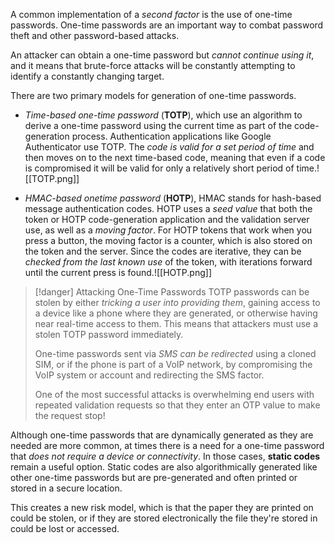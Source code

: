 
A common implementation of a *second factor* is the use of one-time passwords. One-time passwords are an important way to combat password theft and other password-based attacks.

An attacker can obtain a one-time password but *cannot continue using it*, and it means that brute-force attacks will be constantly attempting to identify a constantly changing target.

There are two primary models for generation of one-time passwords.

- *Time-based one-time password* (**TOTP**), which use an algorithm to derive a one-time password using the current time as part of the code-generation process. Authentication applications like Google Authenticator use TOTP. The *code is valid for a set period of time* and then moves on to the next time-based code, meaning that even if a code is compromised it will be valid for only a relatively short period of time.![[TOTP.png]]
  
- *HMAC-based onetime password* (**HOTP**), HMAC stands for hash-based message authentication codes. HOTP uses a *seed value* that both the token or HOTP code-generation application and the validation server use, as well as a *moving factor*. For HOTP tokens that work when you press a button, the moving factor is a counter, which is also stored on the token and the server. Since the codes are iterative, they can be *checked from the last known use* of the token, with iterations forward until the current press is found.![[HOTP.png]]


>[!danger] Attacking One-Time Passwords
>TOTP passwords can be stolen by either *tricking a user into providing them*, gaining access to a device like a phone where they are generated, or otherwise having near real-time access to them. This means that attackers must use a stolen TOTP password immediately. 
>
>One-time passwords sent via *SMS can be redirected* using a cloned SIM, or if the phone is part of a VoIP network, by compromising the VoIP system or account and redirecting the SMS factor.
>
>One of the most successful attacks is overwhelming end users with repeated validation requests so that they enter an OTP value to make the request stop!

Although one-time passwords that are dynamically generated as they are needed are more common, at times there is a need for a one-time password that *does not require a device or connectivity*. In those cases, **static codes** remain a useful option. Static codes are also algorithmically generated like other one-time passwords but are pre-generated and often printed or stored in a secure location.

This creates a new risk model, which is that the paper they are printed on could be stolen, or if they are stored electronically the file they're stored in could be lost or accessed.